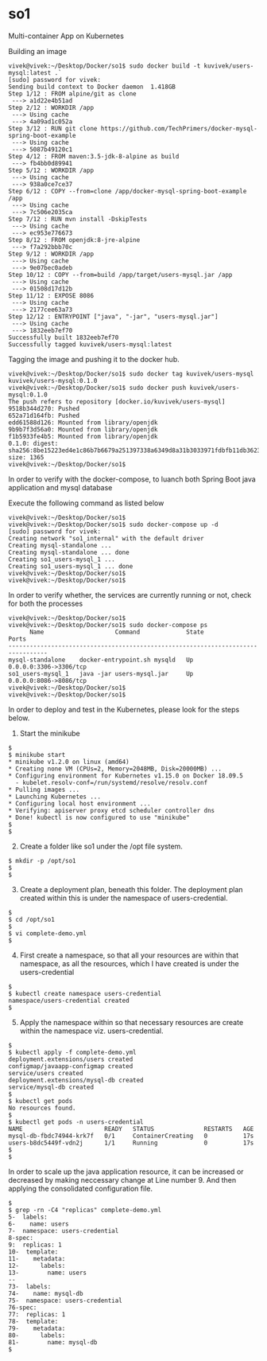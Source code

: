 # so1
Multi-container App on Kubernetes

Building an image
```
vivek@vivek:~/Desktop/Docker/so1$ sudo docker build -t kuvivek/users-mysql:latest .`
[sudo] password for vivek: 
Sending build context to Docker daemon  1.418GB
Step 1/12 : FROM alpine/git as clone
 ---> a1d22e4b51ad
Step 2/12 : WORKDIR /app
 ---> Using cache
 ---> 4a09ad1c052a
Step 3/12 : RUN git clone https://github.com/TechPrimers/docker-mysql-spring-boot-example
 ---> Using cache
 ---> 5087b49120c1
Step 4/12 : FROM maven:3.5-jdk-8-alpine as build
 ---> fb4bb0d89941
Step 5/12 : WORKDIR /app
 ---> Using cache
 ---> 938a0ce7ce37
Step 6/12 : COPY --from=clone /app/docker-mysql-spring-boot-example /app
 ---> Using cache
 ---> 7c506e2035ca
Step 7/12 : RUN mvn install -DskipTests
 ---> Using cache
 ---> ec953e776673
Step 8/12 : FROM openjdk:8-jre-alpine
 ---> f7a292bbb70c
Step 9/12 : WORKDIR /app
 ---> Using cache
 ---> 9e07bec0adeb
Step 10/12 : COPY --from=build /app/target/users-mysql.jar /app
 ---> Using cache
 ---> 01508d17d12b
Step 11/12 : EXPOSE 8086
 ---> Using cache
 ---> 2177cee63a73
Step 12/12 : ENTRYPOINT ["java", "-jar", "users-mysql.jar"]
 ---> Using cache
 ---> 1832eeb7ef70
Successfully built 1832eeb7ef70
Successfully tagged kuvivek/users-mysql:latest
```

Tagging the image and pushing it to the docker hub.

```
vivek@vivek:~/Desktop/Docker/so1$ sudo docker tag kuvivek/users-mysql kuvivek/users-mysql:0.1.0
vivek@vivek:~/Desktop/Docker/so1$ sudo docker push kuvivek/users-mysql:0.1.0
The push refers to repository [docker.io/kuvivek/users-mysql]
9518b344d270: Pushed 
652a71d164fb: Pushed 
edd61588d126: Mounted from library/openjdk 
9b9b7f3d56a0: Mounted from library/openjdk 
f1b5933fe4b5: Mounted from library/openjdk 
0.1.0: digest: sha256:8be15223ed4e1c86b7b6679a251397338a6349d8a31b3033971fdbfb11db3623 size: 1365
vivek@vivek:~/Desktop/Docker/so1$ 
```

In order to verify with the docker-compose, to luanch both Spring Boot java application and mysql database

Execute the following command as listed below
```
vivek@vivek:~/Desktop/Docker/so1$ 
vivek@vivek:~/Desktop/Docker/so1$ sudo docker-compose up -d
[sudo] password for vivek: 
Creating network "so1_internal" with the default driver
Creating mysql-standalone ... 
Creating mysql-standalone ... done
Creating so1_users-mysql_1 ... 
Creating so1_users-mysql_1 ... done
vivek@vivek:~/Desktop/Docker/so1$ 
vivek@vivek:~/Desktop/Docker/so1$ 
```

In order to verify whether, the services are currently running or not, check for both the processes
```
vivek@vivek:~/Desktop/Docker/so1$ 
vivek@vivek:~/Desktop/Docker/so1$ sudo docker-compose ps
      Name                    Command             State            Ports         
---------------------------------------------------------------------------------
mysql-standalone    docker-entrypoint.sh mysqld   Up      0.0.0.0:3306->3306/tcp
so1_users-mysql_1   java -jar users-mysql.jar     Up      0.0.0.0:8086->8086/tcp 
vivek@vivek:~/Desktop/Docker/so1$ 
vivek@vivek:~/Desktop/Docker/so1$ 
```
In order to deploy and test in the Kubernetes, please look for the steps below.

1) Start the minikube
```
$
$ minikube start
* minikube v1.2.0 on linux (amd64)
* Creating none VM (CPUs=2, Memory=2048MB, Disk=20000MB) ...
* Configuring environment for Kubernetes v1.15.0 on Docker 18.09.5
  - kubelet.resolv-conf=/run/systemd/resolve/resolv.conf
* Pulling images ...
* Launching Kubernetes ...
* Configuring local host environment ...
* Verifying: apiserver proxy etcd scheduler controller dns
* Done! kubectl is now configured to use "minikube"
$
$
```

2) Create a folder like so1 under the /opt file system.
```
$ mkdir -p /opt/so1
$
$
```
3) Create a deployment plan, beneath this folder. The deployment plan created within this
is under the namespace of users-credential.

```
$
$ cd /opt/so1
$
$ vi complete-demo.yml
$
```
4) First create a namespace, so that all your resources are within that namespace, as all
the resources, which I have created is under the users-credential

```
$
$ kubectl create namespace users-credential
namespace/users-credential created
$
```

5) Apply the namespace within so that necessary resources are create within the namespace
viz. users-credential.

```
$
$ kubectl apply -f complete-demo.yml
deployment.extensions/users created
configmap/javaapp-configmap created
service/users created
deployment.extensions/mysql-db created
service/mysql-db created
$
$ kubectl get pods
No resources found.
$
$ kubectl get pods -n users-credential
NAME                       READY   STATUS              RESTARTS   AGE
mysql-db-fbdc74944-krk7f   0/1     ContainerCreating   0          17s
users-b8dc5449f-vdn2j      1/1     Running             0          17s
$
$
```

In order to scale up the java application resource, it can be increased or decreased by
making neccessary change at Line number 9. And then applying the consolidated configuration
file.

```
$
$ grep -rn -C4 "replicas" complete-demo.yml
5-  labels:
6-    name: users
7-  namespace: users-credential
8-spec:
9:  replicas: 1
10-  template:
11-    metadata:
12-      labels:
13-        name: users
--
73-  labels:
74-    name: mysql-db
75-  namespace: users-credential
76-spec:
77:  replicas: 1
78-  template:
79-    metadata:
80-      labels:
81-        name: mysql-db
$
```

